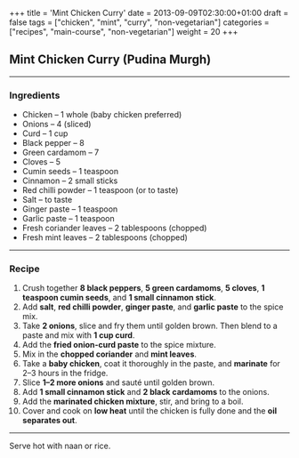 +++
title = 'Mint Chicken Curry'
date = 2013-09-09T02:30:00+01:00
draft = false
tags = ["chicken", "mint", "curry", "non-vegetarian"]
categories = ["recipes", "main-course", "non-vegetarian"]
weight = 20
+++

## Mint Chicken Curry (Pudina Murgh)

---

### Ingredients

- Chicken – 1 whole (baby chicken preferred)  
- Onions – 4 (sliced)  
- Curd – 1 cup  
- Black pepper – 8  
- Green cardamom – 7  
- Cloves – 5  
- Cumin seeds – 1 teaspoon  
- Cinnamon – 2 small sticks  
- Red chilli powder – 1 teaspoon (or to taste)  
- Salt – to taste  
- Ginger paste – 1 teaspoon  
- Garlic paste – 1 teaspoon  
- Fresh coriander leaves – 2 tablespoons (chopped)  
- Fresh mint leaves – 2 tablespoons (chopped)  

---

### Recipe

1. Crush together **8 black peppers**, **5 green cardamoms**, **5 cloves**, **1 teaspoon cumin seeds**, and **1 small cinnamon stick**.  
2. Add **salt**, **red chilli powder**, **ginger paste**, and **garlic paste** to the spice mix.  
3. Take **2 onions**, slice and fry them until golden brown. Then blend to a paste and mix with **1 cup curd**.  
4. Add the **fried onion-curd paste** to the spice mixture.  
5. Mix in the **chopped coriander** and **mint leaves**.  
6. Take a **baby chicken**, coat it thoroughly in the paste, and **marinate** for 2–3 hours in the fridge.  
7. Slice **1–2 more onions** and sauté until golden brown.  
8. Add **1 small cinnamon stick** and **2 black cardamoms** to the onions.  
9. Add the **marinated chicken mixture**, stir, and bring to a boil.  
10. Cover and cook on **low heat** until the chicken is fully done and the **oil separates out**.  

---

Serve hot with naan or rice.
